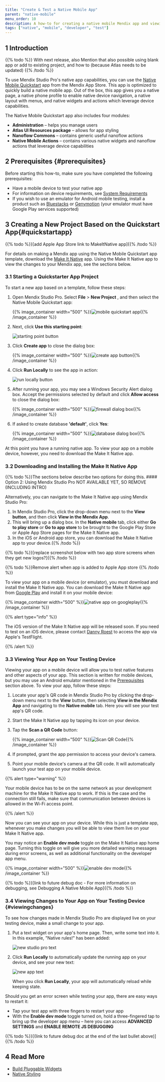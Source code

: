 ```yaml
---
title: "Create & Test a Native Mobile App"
parent: "native-mobile"
menu_order: 10
description: A how-to for creating a native mobile Mendix app and viewing it on a mobile device.
tags: ["native", "mobile", "developer", "test"]
---
```


## 1 Introduction

{{% todo %}} With next release, also Mention that also possible using blank app or add to existing project, and how to (because Atlas needs to be updated) {{% /todo %}}

To use Mendix Studio Pro's native app capabilities, you can use the [Native Mobile Quickstart](https://appstore.home.mendix.com/link/app/109511/) app from the Mendix App Store. This app is optimized to quickly build a native mobile app. Out of the box, this app gives you a native page, a native phone profile to enable native device navigation, a native layout with menus, and native widgets and actions which leverage device capabilities.

The Native Mobile Quickstart app also includes four modules:

* **Administration** – helps you manage users
* **Atlas UI Resources package** – allows for app styling
* **Nanoflow Commons** – contains generic useful nanoflow actions
* **Native Mobile Actions** – contains various native widgets and nanoflow actions that leverage device capabilities

## 2 Prerequisites {#prerequisites}

Before starting this how-to, make sure you have completed the following prerequisites:

* Have a mobile device to test your native app 
* For information on device requirements, see [System Requirements](/refguide/system-requirements)
* If you wish to use an emulator for Android mobile testing, install a product such as [Bluestacks](https://www.bluestacks.com/nl/index.html) or [Genymotion](https://www.genymotion.com/) (your emulator must have Google Play services supported)

## 3 Creating a New Project Based on the Quickstart App{#quickstartapp}

{{% todo %}}[add Apple App Store link to MakeItNative app]{{% /todo %}}

For details on making a Mendix app using the Native Mobile Quickstart app template, download the [Make It Native](https://play.google.com/store/apps/details?id=com.mendix.developerapp) app. Using the Make It Native app to view the changes to your Mendix app, see the sections below.

### 3.1 Starting a Quickstarter App Project

To start a new app based on a template, follow these steps:

1.  Open Mendix Studio Pro. Select **File** > **New Project** , and then select the Native Mobile Quickstart app: 

	{{% image_container width="500" %}}![mobile quickstart app](attachments/getting-started-with-native-mobile/native-mobile-quickstart.png){{% /image_container %}}

2.  Next, click **Use this starting point**:

	![starting point button](attachments/getting-started-with-native-mobile/use-this-starting-point.png)

3.  Click **Create app** to close the dialog box:

	{{% image_container width="500" %}}![create app button](attachments/getting-started-with-native-mobile/create-app.png){{% /image_container %}}

4.  Click **Run Locally** to see the app in action:

	![run locally button](attachments/getting-started-with-native-mobile/run-locally.png)

5.  After running your app, you may see a Windows Security Alert dialog box. Accept the permissions selected by default and click **Allow access** to close the dialog box: 

	{{% image_container width="500" %}}![firewall dialog box](attachments/getting-started-with-native-mobile/firewall-dialog.png){{% /image_container %}}

6.  If asked to create database **'default'**, click **Yes**:

	{{% image_container width="500" %}}![database dialog box](attachments/getting-started-with-native-mobile/database-dialog.png){{% /image_container %}}

At this point you have a running native app. To view your app on a mobile device, however, you need to download the Make It Native app.

### 3.2 Downloading and Installing the Make It Native App

{{% todo %}}The sections below describe two options for doing this. #### Option 2: Using Mendix Studio Pro NOT AVAILABLE YET, SO REMOVE (INCLUDING INTRO)

Alternatively, you can navigate to the Make It Native app using Mendix Studio Pro: 

1. In Mendix Studio Pro, click the drop-down menu next to the **View button**, and then click **View in the Mendix App**.
2. This will bring up a dialog box. In the **Native mobile** tab, click either **Go to play store** or **Go to app store** to be brought to the Google Play Store or Apple App Store pages for the Make It Native app.
3. In the iOS or Android app store, you can download the Make It Native app to your device.{{% /todo %}}

{{% todo %}}[replace screenshot below with two app store screens when they get new logos?]{{% /todo %}}

{{% todo %}}Remove alert when app is added to Apple App store {{% /todo %}}

To view your app on a mobile device (or emulator), you must download and install the Make It Native app. You can download the Make It Native app from [Google Play](https://play.google.com/store/apps/details?id=com.mendix.developerapp) and install it on your mobile device:

{{% image_container width="500" %}}![native app on googleplay](attachments/getting-started-with-native-mobile/make-it-native-googleplay.png){{% /image_container %}}

{{% alert type="info" %}}

The iOS version of the Make It Native app will be released soon. If you need to test on an iOS device, please contact [Danny Roest](mailtodanny.roest@mendix.com) to access the app via Apple's TestFlight.

{{% /alert %}}

### 3.3 Viewing Your App on Your Testing Device

Viewing your app on a mobile device will allow you to test native features and other aspects of your app. This section is written for mobile devices, but you may use an Android emulator mentioned in the [Prerequisites](#prerequisites) section above. To view your app, follow these steps:

1. Locate your app's QR code in Mendix Studio Pro by clicking the drop-down menu next to the **View** button, then selecting **View in the Mendix App** and navigating to the **Native mobile** tab. Here you will see your test app's QR code.
2. Start the Make It Native app by tapping its icon on your device.
3.  Tap the  **Scan a QR Code** button:

	{{% image_container width="500" %}}![Scan QR Code](attachments/getting-started-with-native-mobile/scan-qr.png){{% /image_container %}}

4. If prompted, grant the app permission to access your device's camera.
5. Point your mobile device's camera at the QR code. It will automatically launch your test app on your mobile device.

{{% alert type="warning" %}}

Your mobile device has to be on the same network as your development machine for the Make It Native app to work. If this is the case and the connection still fails, make sure that communication between devices is allowed in the Wi-Fi access point.

{{% /alert %}}

Now you can see your app on your device. While this is just a template app, whenever you make changes you will be able to view them live on your Make It Native app.

You may notice an **Enable dev mode** toggle on the Make It Native app home page. Turning this toggle on will give you more detailed warning messages during error screens, as well as additional functionality on the developer app menu.

{{% image_container width="500" %}}![enable dev mode](attachments/getting-started-with-native-mobile/enable-dev-mode.png){{% /image_container %}}
	
{{% todo %}}[link to future debug doc - For more information on debugging, see Debugging A Native Mobile App]{{% /todo %}}

### 3.4 Viewing Changes to Your App on Your Testing Device {#viewingchanges}

To see how changes made in Mendix Studio Pro are displayed live on your testing device, make a small change to your app.

1.  Put a text widget on your app's home page. Then, write some text into it. In this example, "Native rules!" has been added: 

	![new studio pro text](attachments/getting-started-with-native-mobile/new-text-studiopro.png)

2.  Click **Run Locally** to automatically update the running app on your device, and see your new text:

	![new app text](attachments/getting-started-with-native-mobile/new-text-app.png)
	
	When you click **Run Locally**, your app will automatically reload while keeping state. 

Should you get an error screen while testing your app, there are easy ways to restart it: 

* Tap your test app with three fingers to restart your app
* With the **Enable dev mode** toggle turned on, hold a three-fingered tap to bring up the developer app menu – here you can access **ADVANCED SETTINGS** and **ENABLE REMOTE JS DEBUGGING** 

{{% todo %}}[(link to future debug doc at the end of the last bullet above)]{{% /todo %}}

## 4 Read More

* [Build Pluggable Widgets](../extensibility/pluggable-widgets)
* [Native Styling](/refguide/native-styling-refguide)

